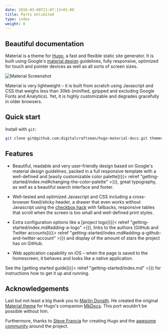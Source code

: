 ```yaml
---
date: 2016-03-08T21:07:13+01:00
title: Parts Unlimited
type: index
weight: 0
---
```


## Beautiful documentation

Material is a theme for [Hugo](https://gohugo.io), a fast and flexible static site generator. It is built using Google's [material design](https://www.google.com/design/spec/material-design/introduction.html)
guidelines, fully responsive, optimized for touch and pointer devices as well
as all sorts of screen sizes.

![Material Screenshot](/images/screen.png)

Material is very lightweight – it is built from scratch using Javascript and
CSS that weighs less than 30kb (minified, gzipped and excluding Google Fonts
and Analytics). Yet, it is highly customizable and degrades gracefully in older
browsers.

## Quick start

Install with `git`:

```sh
git clone git@github.com:digitalcraftsman/hugo-material-docs.git themes/hugo-material-docs
```

## Features

- Beautiful, readable and very user-friendly design based on Google's material
  design guidelines, packed in a full responsive template with a well-defined
  and [easily customizable color palette]({{< relref "getting-started/index.md#changing-the-color-palette" >}}), great typography, as well as a
  beautiful search interface and footer.

- Well-tested and optimized Javascript and CSS including a cross-browser
  fixed/sticky header, a drawer that even works without Javascript using
  the [checkbox hack](http://tutorialzine.com/2015/08/quick-tip-css-only-dropdowns-with-the-checkbox-hack/) with fallbacks, responsive tables that scroll when
  the screen is too small and well-defined print styles.

- Extra configuration options like a [project logo]({{< relref "getting-started/index.md#adding-a-logo" >}}), links to the authors
  [GitHub and Twitter accounts]({{< relref "getting-started/index.md#adding-a-github-and-twitter-account" >}}) and display of the amount of stars the
  project has on GitHub.

- Web application capability on iOS – when the page is saved to the homescreen,
  it behaves and looks like a native application.

See the [getting started guide]({{< relref "getting-started/index.md" >}}) for instructions how to get
it up and running.

## Acknowledgements

Last but not least a big thank you to [Martin Donath](https://github.com/squidfunk). He created the original [Material theme](https://github.com/squidfunk/mkdocs-material) for Hugo's companion [MkDocs](http://www.mkdocs.org/). This port wouldn't be possible without him.

Furthermore, thanks to [Steve Francia](https://gihub.com/spf13) for creating Hugo and the [awesome community](https://github.com/spf13/hugo/graphs/contributors) around the project.
